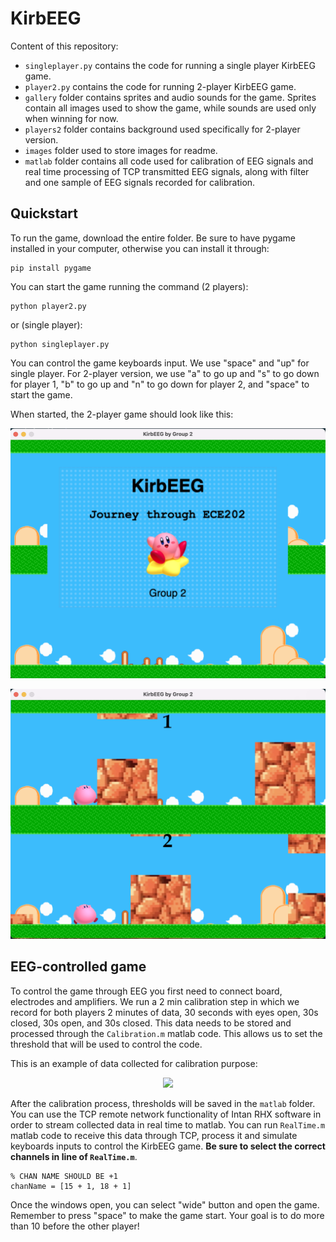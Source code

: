 # KirbEEG

Content of this repository:
* `singleplayer.py` contains the code for running a single player KirbEEG game.
* `player2.py` contains the code for running 2-player KirbEEG game. 
* `gallery` folder contains sprites and audio sounds for the game. Sprites contain all images used to show the game, while sounds are used only when winning for now. 
* `players2` folder contains background used specifically for 2-player version.
* `images` folder used to store images for readme.
* `matlab` folder contains all code used for calibration of EEG signals and real time processing of TCP transmitted EEG signals, along with filter and one sample of EEG signals recorded for calibration.


## Quickstart

To run the game, download the entire folder. Be sure to have pygame installed in your computer, otherwise you can install it through:

```
pip install pygame
```

You can start the game running the command (2 players):

```
python player2.py
``` 

or (single player):

```
python singleplayer.py
```

You can control the game keyboards input. We use "space" and "up" for single player. For 2-player version, we use "a" to go up and "s" to go down for player 1, "b" to go up and "n" to go down for player 2, and "space" to start the game.

When started, the 2-player game should look like this:

<p align="center"><img src="./images/welcome.png" height="400"></p>

<p align="center"><img src="./images/2players.png" height="400"></p>

## EEG-controlled game

To control the game through EEG you first need to connect board, electrodes and amplifiers. We run a 2 min calibration step in which we record for both players 2 minutes of data, 30 seconds with eyes open, 30s closed, 30s open, and 30s closed. This data needs to be stored and processed through the `Calibration.m` matlab code. This allows us to set the threshold that will be used to control the code. 

This is an example of data collected for calibration purpose:

<p align="center"><img src="./images/calibration_exmaple.png" height="400"></p>

After the calibration process, thresholds will be saved in the `matlab` folder. You can use the TCP remote network functionality of Intan RHX software in order to stream collected data in real time to matlab. You can run `RealTime.m` matlab code to receive this data through TCP, process it and simulate keyboards inputs to control the KirbEEG game. **Be sure to select the correct channels in line of `RealTime.m`**.

```
% CHAN NAME SHOULD BE +1
chanName = [15 + 1, 18 + 1]
```

Once the windows open, you can select "wide" button and open the game. Remember to press "space" to make the game start. Your goal is to do more than 10 before the other player!
